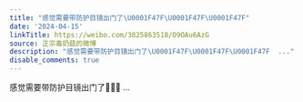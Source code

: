 ```yaml
---
title: "感觉需要带防护目镜出门了\U0001F47F\U0001F47F\U0001F47F"
date: '2024-04-15'
linkTitle: https://weibo.com/3825863518/O9OAu6AzG
source: 正宗毒奶菇的微博
description: "感觉需要带防护目镜出门了\U0001F47F\U0001F47F\U0001F47F  ..."
disable_comments: true
---
```

感觉需要带防护目镜出门了👿👿👿  ...